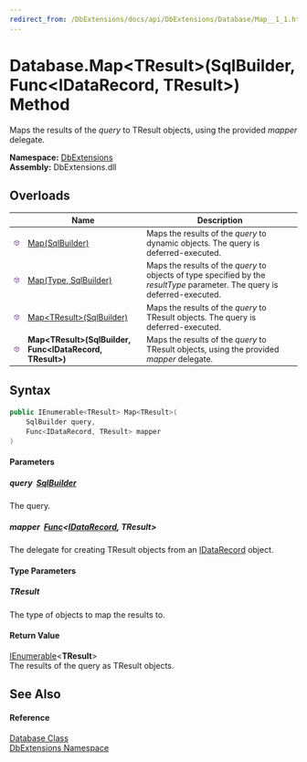 ```yaml
---
redirect_from: /DbExtensions/docs/api/DbExtensions/Database/Map__1_1.html
---
```


Database.Map&lt;TResult>(SqlBuilder, Func&lt;IDataRecord, TResult>) Method
==========================================================================
Maps the results of the *query* to TResult objects, using the provided *mapper* delegate.
  
**Namespace:** [DbExtensions][1]  
**Assembly:** DbExtensions.dll

Overloads
---------

|                  | Name                                                           | Description                                                                                                                 |
| ---------------- | -------------------------------------------------------------- | --------------------------------------------------------------------------------------------------------------------------- |
| ![Public method] | [Map(SqlBuilder)][2]                                           | Maps the results of the *query* to dynamic objects. The query is deferred-executed.                                         |
| ![Public method] | [Map(Type, SqlBuilder)][3]                                     | Maps the results of the *query* to objects of type specified by the *resultType* parameter. The query is deferred-executed. |
| ![Public method] | [Map&lt;TResult>(SqlBuilder)][4]                               | Maps the results of the *query* to TResult objects. The query is deferred-executed.                                         |
| ![Public method] | **Map&lt;TResult>(SqlBuilder, Func&lt;IDataRecord, TResult>)** | Maps the results of the *query* to TResult objects, using the provided *mapper* delegate.                                   |


Syntax
------

```csharp
public IEnumerable<TResult> Map<TResult>(
	SqlBuilder query,
	Func<IDataRecord, TResult> mapper
)

```

#### Parameters

##### *query*  [SqlBuilder][5]
The query.

##### *mapper*  [Func][6]&lt;[IDataRecord][7], **TResult**>
The delegate for creating TResult objects from an [IDataRecord][7] object.

#### Type Parameters

##### *TResult*
The type of objects to map the results to.

#### Return Value
[IEnumerable][8]&lt;**TResult**>  
The results of the query as TResult objects.

See Also
--------

#### Reference
[Database Class][9]  
[DbExtensions Namespace][1]  

[1]: ../README.md
[2]: Map.md
[3]: Map_1.md
[4]: Map__1.md
[5]: ../SqlBuilder/README.md
[6]: https://learn.microsoft.com/dotnet/api/system.func-2
[7]: https://learn.microsoft.com/dotnet/api/system.data.idatarecord
[8]: https://learn.microsoft.com/dotnet/api/system.collections.generic.ienumerable-1
[9]: README.md
[Public method]: ../../icons/pubmethod.svg "Public method"